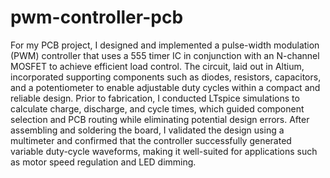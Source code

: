 # pwm-controller-pcb

For my PCB project, I designed and implemented a pulse-width modulation (PWM) controller that uses a 555 timer IC in conjunction with an N-channel MOSFET to achieve efficient load control. The circuit, laid out in Altium, incorporated supporting components such as diodes, resistors, capacitors, and a potentiometer to enable adjustable duty cycles within a compact and reliable design. Prior to fabrication, I conducted LTspice simulations to calculate charge, discharge, and cycle times, which guided component selection and PCB routing while eliminating potential design errors. After assembling and soldering the board, I validated the design using a multimeter and confirmed that the controller successfully generated variable duty-cycle waveforms, making it well-suited for applications such as motor speed regulation and LED dimming.
